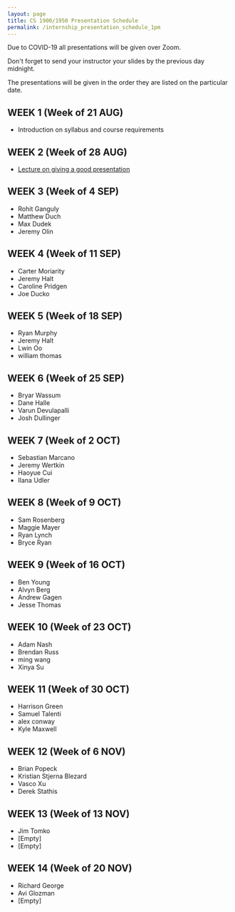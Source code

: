 ```yaml
---
layout: page
title: CS 1900/1950 Presentation Schedule
permalink: /internship_presentation_schedule_1pm
---
```


Due to COVID-19 all presentations will be given over Zoom.

Don't forget to send your instructor your slides by the previous day midnight.

The presentations will be given in the order they are listed on the particular date.

## WEEK 1 (Week of 21 AUG)

* Introduction on syllabus and course requirements

## WEEK 2 (Week of 28 AUG)

* [Lecture on giving a good presentation]({{site.baseurl}}/lectures/lecture-on-presentations-internship.pdf)

## WEEK 3 (Week of 4 SEP)

* Rohit Ganguly
* Matthew Duch
* Max Dudek
* Jeremy Olin

## WEEK 4 (Week of 11 SEP)

* Carter Moriarity
* Jeremy Halt
* Caroline Pridgen
* Joe Ducko

## WEEK 5 (Week of 18 SEP)

* Ryan Murphy
* Jeremy Halt
* Lwin Oo
* william thomas

## WEEK 6 (Week of 25 SEP)

* Bryar Wassum
* Dane Halle
* Varun Devulapalli
* Josh Dullinger

## WEEK 7 (Week of 2 OCT)

* Sebastian Marcano
* Jeremy Wertkin
* Haoyue Cui
* Ilana Udler

## WEEK 8 (Week of 9 OCT)

* Sam Rosenberg
* Maggie Mayer
* Ryan Lynch
* Bryce Ryan

## WEEK 9 (Week of 16 OCT)

* Ben Young
* Alvyn Berg
* Andrew Gagen
* Jesse Thomas

## WEEK 10 (Week of 23 OCT)

* Adam Nash
* Brendan Russ
* ming wang
* Xinya Su

## WEEK 11 (Week of 30 OCT)

* Harrison Green
* Samuel Talenti
* alex conway
* Kyle Maxwell

## WEEK 12 (Week of 6 NOV)

* Brian Popeck
* Kristian Stjerna Blezard
* Vasco Xu
* Derek Stathis

## WEEK 13 (Week of 13 NOV)

* Jim Tomko
* [Empty]
* [Empty]

## WEEK 14 (Week of 20 NOV)

* Richard George
* Avi Glozman
* [Empty]
